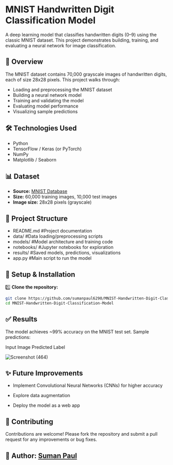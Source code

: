 # MNIST Handwritten Digit Classification Model

A deep learning model that classifies handwritten digits (0–9) using the classic MNIST dataset. This project demonstrates building, training, and evaluating a neural network for image classification.

## 🚀 Overview

The MNIST dataset contains 70,000 grayscale images of handwritten digits, each of size 28x28 pixels. This project walks through:

- Loading and preprocessing the MNIST dataset
- Building a neural network model
- Training and validating the model
- Evaluating model performance
- Visualizing sample predictions

## 🛠️ Technologies Used

- Python
- TensorFlow / Keras (or PyTorch)
- NumPy
- Matplotlib / Seaborn

## 📊 Dataset

- **Source:** [MNIST Database](http://yann.lecun.com/exdb/mnist/)
- **Size:** 60,000 training images, 10,000 test images
- **Image size:** 28x28 pixels (grayscale)

## 📂 Project Structure

- README.md  #Project documentation
- data/   #Data loading/preprocessing scripts
- models/   #Model architecture and training code
- notebooks/   #Jupyter notebooks for exploration
- results/   #Saved models, predictions, visualizations
- app.py   #Main script to run the model

## 🔧 Setup & Installation

1️⃣ **Clone the repository:**

```bash
git clone https://github.com/sumanpaul6290/MNIST-Handwritten-Digit-Classification-Model.git
cd MNIST-Handwritten-Digit-Classification-Model
```

## ✅ Results
The model achieves ~99% accuracy on the MNIST test set. Sample predictions:

Input Image	Predicted Label

![Screenshot (464)](https://github.com/user-attachments/assets/6553fd26-72f5-4a16-857b-970275f32791)

## ✨ Future Improvements
- Implement Convolutional Neural Networks (CNNs) for higher accuracy

- Explore data augmentation

- Deploy the model as a web app

## 🤝 Contributing
Contributions are welcome! Please fork the repository and submit a pull request for any improvements or bug fixes.

## 👤 Author: [Suman Paul](https://github.com/sumanpaul6290)
